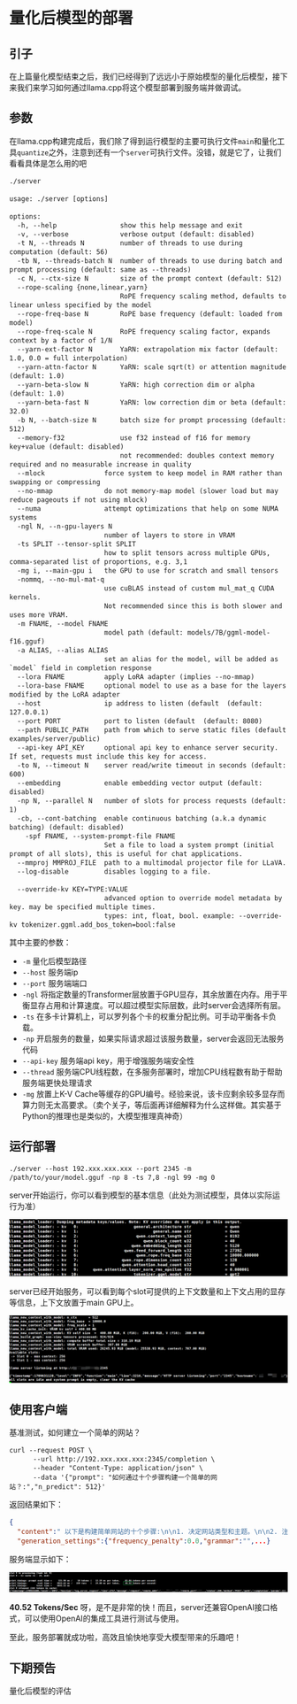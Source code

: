 # 量化后模型的部署

## 引子

在上篇量化模型结束之后，我们已经得到了远远小于原始模型的量化后模型，接下来我们来学习如何通过llama.cpp将这个模型部署到服务端并做调试。

## 参数

在llama.cpp构建完成后，我们除了得到运行模型的主要可执行文件`main`和量化工具`quantize`之外，注意到还有一个`server`可执行文件。没错，就是它了，让我们看看具体是怎么用的吧

```shell
./server 

usage: ./server [options]

options:
  -h, --help                show this help message and exit
  -v, --verbose             verbose output (default: disabled)
  -t N, --threads N         number of threads to use during computation (default: 56)
  -tb N, --threads-batch N  number of threads to use during batch and prompt processing (default: same as --threads)
  -c N, --ctx-size N        size of the prompt context (default: 512)
  --rope-scaling {none,linear,yarn}
                            RoPE frequency scaling method, defaults to linear unless specified by the model
  --rope-freq-base N        RoPE base frequency (default: loaded from model)
  --rope-freq-scale N       RoPE frequency scaling factor, expands context by a factor of 1/N
  --yarn-ext-factor N       YaRN: extrapolation mix factor (default: 1.0, 0.0 = full interpolation)
  --yarn-attn-factor N      YaRN: scale sqrt(t) or attention magnitude (default: 1.0)
  --yarn-beta-slow N        YaRN: high correction dim or alpha (default: 1.0)
  --yarn-beta-fast N        YaRN: low correction dim or beta (default: 32.0)
  -b N, --batch-size N      batch size for prompt processing (default: 512)
  --memory-f32              use f32 instead of f16 for memory key+value (default: disabled)
                            not recommended: doubles context memory required and no measurable increase in quality
  --mlock               force system to keep model in RAM rather than swapping or compressing
  --no-mmap             do not memory-map model (slower load but may reduce pageouts if not using mlock)
  --numa                attempt optimizations that help on some NUMA systems
  -ngl N, --n-gpu-layers N
                        number of layers to store in VRAM
  -ts SPLIT --tensor-split SPLIT
                        how to split tensors across multiple GPUs, comma-separated list of proportions, e.g. 3,1
  -mg i, --main-gpu i   the GPU to use for scratch and small tensors
  -nommq, --no-mul-mat-q
                        use cuBLAS instead of custom mul_mat_q CUDA kernels.
                        Not recommended since this is both slower and uses more VRAM.
  -m FNAME, --model FNAME
                        model path (default: models/7B/ggml-model-f16.gguf)
  -a ALIAS, --alias ALIAS
                        set an alias for the model, will be added as `model` field in completion response
  --lora FNAME          apply LoRA adapter (implies --no-mmap)
  --lora-base FNAME     optional model to use as a base for the layers modified by the LoRA adapter
  --host                ip address to listen (default  (default: 127.0.0.1)
  --port PORT           port to listen (default  (default: 8080)
  --path PUBLIC_PATH    path from which to serve static files (default examples/server/public)
  --api-key API_KEY     optional api key to enhance server security. If set, requests must include this key for access.
  -to N, --timeout N    server read/write timeout in seconds (default: 600)
  --embedding           enable embedding vector output (default: disabled)
  -np N, --parallel N   number of slots for process requests (default: 1)
  -cb, --cont-batching  enable continuous batching (a.k.a dynamic batching) (default: disabled)
    -spf FNAME, --system-prompt-file FNAME
                        Set a file to load a system prompt (initial prompt of all slots), this is useful for chat applications.
  --mmproj MMPROJ_FILE  path to a multimodal projector file for LLaVA.
  --log-disable         disables logging to a file.

  --override-kv KEY=TYPE:VALUE
                        advanced option to override model metadata by key. may be specified multiple times.
                        types: int, float, bool. example: --override-kv tokenizer.ggml.add_bos_token=bool:false
```

其中主要的参数：

- `-m` 量化后模型路径
- `--host` 服务端ip
- `--port` 服务端端口
- `-ngl` 将指定数量的Transformer层放置于GPU显存，其余放置在内存。用于平衡显存占用和计算速度。可以超过模型实际层数，此时server会选择所有层。
- `-ts` 在多卡计算机上，可以罗列各个卡的权重分配比例。可手动平衡各卡负载。
- `-np` 开启服务的数量，如果实际请求超过该服务数量，server会返回无法服务代码
- `--api-key` 服务端api key，用于增强服务端安全性
- `--thread` 服务端CPU线程数，在多服务部署时，增加CPU线程数有助于帮助服务端更快处理请求
- `-mg` 放置上K-V Cache等缓存的GPU编号。经验来说，该卡应剩余较多显存而算力则无太高要求。（卖个关子，等后面再详细解释为什么这样做。其实基于Python的推理也是类似的，大模型推理真神奇）

## 运行部署

```shell
./server --host 192.xxx.xxx.xxx --port 2345 -m /path/to/your/model.gguf -np 8 -ts 7,8 -ngl 99 -mg 0
```

server开始运行，你可以看到模型的基本信息（此处为测试模型，具体以实际运行为准）

![img](./imgs/server_1.png)

server已经开始服务，可以看到每个slot可提供的上下文数量和上下文占用的显存等信息，上下文放置于main GPU上。

![img](./imgs/server_2.png)

## 使用客户端

基准测试，如何建立一个简单的网站？

```shell
curl --request POST \
      --url http://192.xxx.xxx.xxx:2345/completion \
      --header "Content-Type: application/json" \
      --data '{"prompt": "如何通过十个步骤构建一个简单的网站？:","n_predict": 512}'
```

返回结果如下：

```json
{
  "content":" 以下是构建简单网站的十个步骤:\n\n1. 决定网站类型和主题。\n\n2. 注册一个域名和选择一个合适的托管服务商。\n\n3. 安装内容管理系统（CMS），如WordPress，Joomla等。\n\n4. 设计网站布局和样式，并使用CSS进行样式设置。\n\n5. 创建并添加 所需页面，包括主页、关于页面、产品/服务页面等。\n\n6. 添加必要的功能模块，如联系表单、社交媒体分享按钮等。\n\n7. 集成支 付系统（如果需要）以及SEO优化工具。\n\n8. 测试网站以确保所有链接和功能正常工作。\n\n9. 发布网站并进行市场推广。\n\n10.  定期更新网站内容，并监视网站的性能和安全性。",
  "generation_settings":{"frequency_penalty":0.0,"grammar":"",...}
```

服务端显示如下：

![img](./imgs/server_3.png)

**40.52 Tokens/Sec** 呀，是不是非常的快！而且，server还兼容OpenAI接口格式，可以使用OpenAI的集成工具进行测试与使用。

至此，服务部署就成功啦，高效且愉快地享受大模型带来的乐趣吧！

## 下期预告

量化后模型的评估
